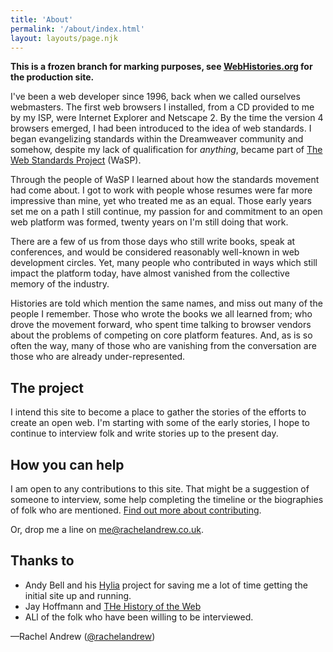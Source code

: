 ```yaml
---
title: 'About'
permalink: '/about/index.html'
layout: layouts/page.njk
---
```


**This is a frozen branch for marking purposes, see [WebHistories.org](https://webhistories.org) for the production site.**

I've been a web developer since 1996, back when we called ourselves webmasters. 
The first web browsers I installed, from a CD provided to me by my ISP, were Internet Explorer and Netscape 2. 
By the time the version 4 browsers emerged, I had been introduced to the idea of web standards. 
I began evangelizing standards within the Dreamweaver community and somehow,
 despite my lack of qualification for _anything_, became part of [The Web Standards Project](https://webstandards.org) (WaSP).

Through the people of WaSP I learned about how the standards movement had come about. 
I got to work with people whose resumes were far more impressive than mine, yet who treated me as an equal. 
Those early years set me on a path I still continue, 
my passion for and commitment to an open web platform was formed, 
twenty years on I'm still doing that work.
 
There are a few of us from those days who still write books, 
speak at conferences, 
and would be considered reasonably well-known in web development circles. 
Yet, many people who contributed in ways which still impact the platform today, 
have almost vanished from the collective memory of the industry. 

Histories are told which mention the same names, 
and miss out many of the people I remember. 
Those who wrote the books we all learned from; 
who drove the movement forward, 
who spent time talking to browser vendors about the problems of competing on core platform features. 
And, as is so often the way, 
many of those who are vanishing from the conversation are those who are already under-represented.

## The project

I intend this site to become a place to gather the stories of the efforts to create an open web. 
I'm starting with some of the early stories, 
I hope to continue to interview folk and write stories up to the present day.  

## How you can help

I am open to any contributions to this site. 
That might be a suggestion of someone to interview, 
some help completing the timeline or the biographies of folk who are mentioned. 
[Find out more about contributing](/contribute/).

Or, drop me a line on me@rachelandrew.co.uk.

## Thanks to

- Andy Bell and his [Hylia](https://hylia.website/) project for saving me a lot of time getting the initial site up and running.
- Jay Hoffmann and [THe History of the Web](https://thehistoryoftheweb.com/)
- ALl of the folk who have been willing to be interviewed.

&mdash;Rachel Andrew ([@rachelandrew](https://twitter.com/rachelandrew))
